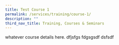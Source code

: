 ```yaml
---
title: Test Course 1
permalink: /services/training/course-1/
description: ""
third_nav_title: Training, Courses & Seminars
---
```

whatever course details here.
dfjsfgs
fdgsgsdf
dsfsdf